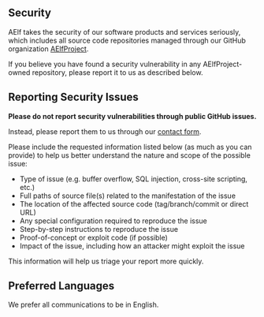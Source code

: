 ## Security

AElf takes the security of our software products and services seriously, which includes all source code repositories managed through our GitHub organization [AElfProject](https://github.com/AElfProject).

If you believe you have found a security vulnerability in any AElfProject-owned repository, please report it to us as described below.

## Reporting Security Issues

**Please do not report security vulnerabilities through public GitHub issues.**

Instead, please report them to us through our [contact form](https://form.aelf.com/contact).

Please include the requested information listed below (as much as you can provide) to help us better understand the nature and scope of the possible issue:

  * Type of issue (e.g. buffer overflow, SQL injection, cross-site scripting, etc.)
  * Full paths of source file(s) related to the manifestation of the issue
  * The location of the affected source code (tag/branch/commit or direct URL)
  * Any special configuration required to reproduce the issue
  * Step-by-step instructions to reproduce the issue
  * Proof-of-concept or exploit code (if possible)
  * Impact of the issue, including how an attacker might exploit the issue

This information will help us triage your report more quickly.

## Preferred Languages

We prefer all communications to be in English.
